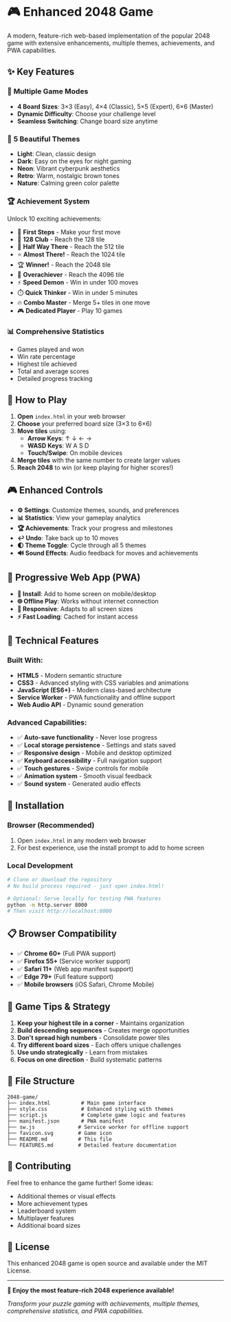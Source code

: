 # 🎮 Enhanced 2048 Game

A modern, feature-rich web-based implementation of the popular 2048 game with extensive enhancements, multiple themes, achievements, and PWA capabilities.

## ✨ **Key Features**

### 🎯 **Multiple Game Modes**
- **4 Board Sizes**: 3×3 (Easy), 4×4 (Classic), 5×5 (Expert), 6×6 (Master)
- **Dynamic Difficulty**: Choose your challenge level
- **Seamless Switching**: Change board size anytime

### 🎨 **5 Beautiful Themes**
- **Light**: Clean, classic design
- **Dark**: Easy on the eyes for night gaming  
- **Neon**: Vibrant cyberpunk aesthetics
- **Retro**: Warm, nostalgic brown tones
- **Nature**: Calming green color palette

### 🏆 **Achievement System**
Unlock 10 exciting achievements:
- 👶 **First Steps** - Make your first move
- 🎯 **128 Club** - Reach the 128 tile
- 🚀 **Half Way There** - Reach the 512 tile
- ⭐ **Almost There!** - Reach the 1024 tile
- 🏆 **Winner!** - Reach the 2048 tile
- 💎 **Overachiever** - Reach the 4096 tile
- ⚡ **Speed Demon** - Win in under 100 moves
- ⏱️ **Quick Thinker** - Win in under 5 minutes
- 🔥 **Combo Master** - Merge 5+ tiles in one move
- 🎮 **Dedicated Player** - Play 10 games

### 📊 **Comprehensive Statistics**
- Games played and won
- Win rate percentage
- Highest tile achieved
- Total and average scores
- Detailed progress tracking

## 🚀 **How to Play**

1. **Open** `index.html` in your web browser
2. **Choose** your preferred board size (3×3 to 6×6)
3. **Move tiles** using:
   - **Arrow Keys**: ↑ ↓ ← → 
   - **WASD Keys**: W A S D
   - **Touch/Swipe**: On mobile devices
4. **Merge tiles** with the same number to create larger values
5. **Reach 2048** to win (or keep playing for higher scores!)

## 🎮 **Enhanced Controls**

- **⚙️ Settings**: Customize themes, sounds, and preferences
- **📊 Statistics**: View your gameplay analytics
- **🏆 Achievements**: Track your progress and milestones
- **↩️ Undo**: Take back up to 10 moves
- **🌓 Theme Toggle**: Cycle through all 5 themes
- **🔊 Sound Effects**: Audio feedback for moves and achievements

## 📱 **Progressive Web App (PWA)**

- **🚀 Install**: Add to home screen on mobile/desktop
- **🌐 Offline Play**: Works without internet connection
- **📱 Responsive**: Adapts to all screen sizes
- **⚡ Fast Loading**: Cached for instant access

## 🔧 **Technical Features**

### **Built With:**
- **HTML5** - Modern semantic structure
- **CSS3** - Advanced styling with CSS variables and animations
- **JavaScript (ES6+)** - Modern class-based architecture
- **Service Worker** - PWA functionality and offline support
- **Web Audio API** - Dynamic sound generation

### **Advanced Capabilities:**
- ✅ **Auto-save functionality** - Never lose progress
- ✅ **Local storage persistence** - Settings and stats saved
- ✅ **Responsive design** - Mobile and desktop optimized
- ✅ **Keyboard accessibility** - Full navigation support
- ✅ **Touch gestures** - Swipe controls for mobile
- ✅ **Animation system** - Smooth visual feedback
- ✅ **Sound system** - Generated audio effects

## 🚀 **Installation**

### **Browser (Recommended)**
1. Open `index.html` in any modern web browser
2. For best experience, use the install prompt to add to home screen

### **Local Development**
```bash
# Clone or download the repository
# No build process required - just open index.html!

# Optional: Serve locally for testing PWA features
python -m http.server 8000
# Then visit http://localhost:8000
```

## 📋 **Browser Compatibility**

- ✅ **Chrome 60+** (Full PWA support)
- ✅ **Firefox 55+** (Service worker support)
- ✅ **Safari 11+** (Web app manifest support)
- ✅ **Edge 79+** (Full feature support)
- ✅ **Mobile browsers** (iOS Safari, Chrome Mobile)

## 🎯 **Game Tips & Strategy**

1. **Keep your highest tile in a corner** - Maintains organization
2. **Build descending sequences** - Creates merge opportunities  
3. **Don't spread high numbers** - Consolidate power tiles
4. **Try different board sizes** - Each offers unique challenges
5. **Use undo strategically** - Learn from mistakes
6. **Focus on one direction** - Build systematic patterns

## 📂 **File Structure**

```
2048-game/
├── index.html          # Main game interface
├── style.css           # Enhanced styling with themes
├── script.js           # Complete game logic and features
├── manifest.json       # PWA manifest
├── sw.js              # Service worker for offline support
├── favicon.svg        # Game icon
├── README.md          # This file
└── FEATURES.md        # Detailed feature documentation
```

## 🤝 **Contributing**

Feel free to enhance the game further! Some ideas:
- Additional themes or visual effects
- More achievement types
- Leaderboard system
- Multiplayer features
- Additional board sizes

## 📄 **License**

This enhanced 2048 game is open source and available under the MIT License.

---

**🎉 Enjoy the most feature-rich 2048 experience available!** 

*Transform your puzzle gaming with achievements, multiple themes, comprehensive statistics, and PWA capabilities.* 
